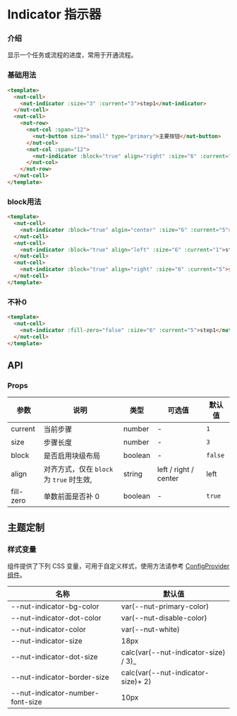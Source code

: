 # Indicator 指示器

### 介绍

显示一个任务或流程的进度，常用于开通流程。

### 基础用法

```html
<template>
  <nut-cell>
    <nut-indicator :size="3" :current="3">step1</nut-indicator>
  </nut-cell>
  <nut-cell>
    <nut-row>
      <nut-col :span="12">
        <nut-button size="small" type="primary">主要按钮</nut-button>
      </nut-col>
      <nut-col :span="12">
        <nut-indicator :block="true" align="right" :size="6" :current="5">step1</nut-indicator>
      </nut-col>
    </nut-row>
  </nut-cell>
</template>
```

### block用法

```html
<template>
  <nut-cell>
    <nut-indicator :block="true" algin="center" :size="6" :current="5">step1</nut-indicator>
  </nut-cell>
  <nut-cell>
    <nut-indicator :block="true" align="left" :size="6" :current="1">step1</nut-indicator>
  </nut-cell>
  <nut-cell>
    <nut-indicator :block="true" align="right" :size="6" :current="5">step1</nut-indicator>
  </nut-cell>
</template>
```

### 不补0

```html
<template>
  <nut-cell>
    <nut-indicator :fill-zero="false" :size="6" :current="5">step1</nut-indicator>
  </nut-cell>
</template>
```

## API

### Props

| 参数      | 说明                                    | 类型    | 可选值                | 默认值  |
|-----------|---------------------------------------|---------|-----------------------|---------|
| current   | 当前步骤                                | number  | -                     | `1`     |
| size      | 步骤长度                                | number  | -                     | `3`     |
| block     | 是否启用块级布局                        | boolean | -                     | `false` |
| align     | 对齐方式，仅在 `block` 为 `true` 时生效, | string  | left / right / center | left    |
| fill-zero | 单数前面是否补 0                        | boolean | -                     | `true`  |

## 主题定制

### 样式变量

组件提供了下列 CSS 变量，可用于自定义样式，使用方法请参考 [ConfigProvider 组件](/components/basic/configprovider)。

| 名称                             | 默认值                               |
|----------------------------------|--------------------------------------|
| --nut-indicator-bg-color         | var(--nut-primary-color)             |
| --nut-indicator-dot-color        | var(--nut-disable-color)             |
| --nut-indicator-color            | var(--nut-white)                     |
| --nut-indicator-size             | 18px                                 |
| --nut-indicator-dot-size         | calc(var(--nut-indicator-size) / 3)_ |
| --nut-indicator-border-size      | calc(var(--nut-indicator-size)+ 2)   |
| --nut-indicator-number-font-size | 10px                                 |
